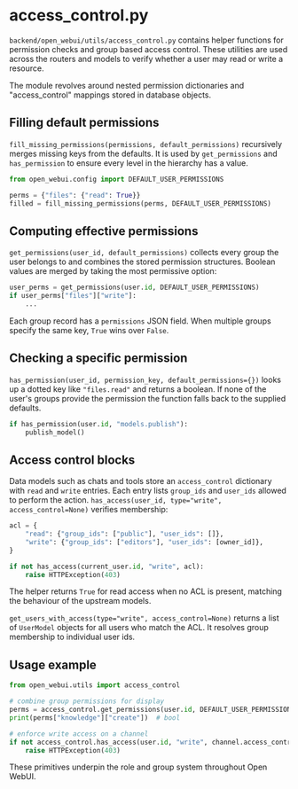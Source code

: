 # access_control.py

`backend/open_webui/utils/access_control.py` contains helper functions for permission checks and group based access control. These utilities are used across the routers and models to verify whether a user may read or write a resource.

The module revolves around nested permission dictionaries and "access_control" mappings stored in database objects.

## Filling default permissions

`fill_missing_permissions(permissions, default_permissions)` recursively merges missing keys from the defaults. It is used by `get_permissions` and `has_permission` to ensure every level in the hierarchy has a value.

```python
from open_webui.config import DEFAULT_USER_PERMISSIONS

perms = {"files": {"read": True}}
filled = fill_missing_permissions(perms, DEFAULT_USER_PERMISSIONS)
```

## Computing effective permissions

`get_permissions(user_id, default_permissions)` collects every group the user belongs to and combines the stored permission structures. Boolean values are merged by taking the most permissive option:

```python
user_perms = get_permissions(user.id, DEFAULT_USER_PERMISSIONS)
if user_perms["files"]["write"]:
    ...
```

Each group record has a `permissions` JSON field. When multiple groups specify the same key, `True` wins over `False`.

## Checking a specific permission

`has_permission(user_id, permission_key, default_permissions={})` looks up a dotted key like `"files.read"` and returns a boolean. If none of the user's groups provide the permission the function falls back to the supplied defaults.

```python
if has_permission(user.id, "models.publish"):
    publish_model()
```

## Access control blocks

Data models such as chats and tools store an `access_control` dictionary with `read` and `write` entries. Each entry lists `group_ids` and `user_ids` allowed to perform the action. `has_access(user_id, type="write", access_control=None)` verifies membership:

```python
acl = {
    "read": {"group_ids": ["public"], "user_ids": []},
    "write": {"group_ids": ["editors"], "user_ids": [owner_id]},
}

if not has_access(current_user.id, "write", acl):
    raise HTTPException(403)
```

The helper returns `True` for read access when no ACL is present, matching the behaviour of the upstream models.

`get_users_with_access(type="write", access_control=None)` returns a list of `UserModel` objects for all users who match the ACL. It resolves group membership to individual user ids.

## Usage example

```python
from open_webui.utils import access_control

# combine group permissions for display
perms = access_control.get_permissions(user.id, DEFAULT_USER_PERMISSIONS)
print(perms["knowledge"]["create"])  # bool

# enforce write access on a channel
if not access_control.has_access(user.id, "write", channel.access_control):
    raise HTTPException(403)
```

These primitives underpin the role and group system throughout Open WebUI.
